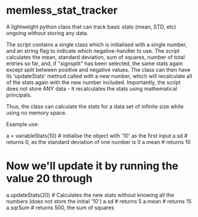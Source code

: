 # memless_stat_tracker
A lightweight python class that can track basic stats (mean, STD, etc) ongoing without storing any data.


The script contains a single class which is initialised with a single number, and an string flag to indicate which negative-handler to use.
The script calculates the mean, standard deviation, sum of squares, number of total entries so far, and, if "signsplit" has been selected, the same stats again except split between positive and negative values.
The class can then have its 'updateStats' method called with a new number, which will recalculate all of the stats again with the new number included.
Importantly, the script does not store ANY data - it recalculates the stats using mathematical principals.

Thus, the class can calculate the stats for a data set of infinite size while using no memory space.

Example use:

a = variableStats(10) # initialise the object with '10' as the first input
a.sd # returns 0, as the standard deviation of one number is 0
a.mean # returns 10

# Now we'll update it by running the value 20 through
a.updateStats(20) # Calculates the new stats without knowing all the numbers (does not store the initial '10')
a.sd # returns 5
a.mean # returns 15
a.sqrSum # returns 500, the sum of squares